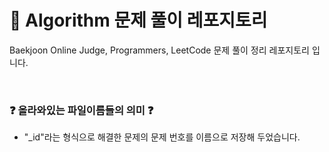 # 💯 Algorithm 문제 풀이 레포지토리

Baekjoon Online Judge, Programmers, LeetCode 문제 풀이 정리 레포지토리 입니다.
     
 
</br>

### ❓ 올라와있는 파일이름들의 의미 ❓
  
- "_id"라는 형식으로 해결한 문제의 문제 번호를 이름으로 저장해 두었습니다.
<!-- sssssss>
